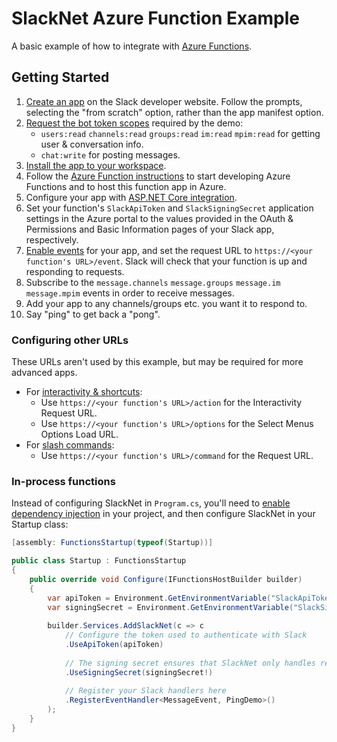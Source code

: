 ﻿# SlackNet Azure Function Example
A basic example of how to integrate with [Azure Functions](https://azure.microsoft.com/en-au/services/functions).

## Getting Started
1. [Create an app](https://docs.slack.dev/quickstart/#creating) on the Slack developer website. Follow the prompts, selecting the "from scratch" option, rather than the app manifest option.
2. [Request the bot token scopes](https://docs.slack.dev/quickstart/#scopes) required by the demo:
    - `users:read` `channels:read` `groups:read` `im:read` `mpim:read` for getting user & conversation info.
    - `chat:write` for posting messages.
3. [Install the app to your workspace](https://docs.slack.dev/quickstart/#installing).
4. Follow the [Azure Function instructions](https://learn.microsoft.com/en-au/azure/azure-functions/create-first-function-vs-code-csharp) to start developing Azure Functions and to host this function app in Azure.
5. Configure your app with [ASP.NET Core integration](https://learn.microsoft.com/en-us/azure/azure-functions/dotnet-isolated-process-guide#aspnet-core-integration).
6. Set your function's `SlackApiToken` and `SlackSigningSecret` application settings in the Azure portal to the values provided in the OAuth & Permissions and Basic Information pages of your Slack app, respectively.
7. [Enable events](https://docs.slack.dev/apis/events-api/#subscribing) for your app, and set the request URL to `https://<your function's URL>/event`. Slack will check that your function is up and responding to requests.
8. Subscribe to the `message.channels` `message.groups` `message.im` `message.mpim` events in order to receive messages.
9. Add your app to any channels/groups etc. you want it to respond to.
10. Say "ping" to get back a "pong".

### Configuring other URLs
These URLs aren't used by this example, but may be required for more advanced apps.
- For [interactivity & shortcuts](https://docs.slack.dev/interactivity/handling-user-interaction/#setup):
    - Use `https://<your function's URL>/action` for the Interactivity Request URL.
    - Use `https://<your function's URL>/options` for the Select Menus Options Load URL.
- For [slash commands](https://docs.slack.dev/interactivity/implementing-slash-commands/#creating_commands):
    - Use `https://<your function's URL>/command` for the Request URL.

### In-process functions
Instead of configuring SlackNet in `Program.cs`, you'll need to [enable dependency injection](https://docs.microsoft.com/en-us/azure/azure-functions/functions-dotnet-dependency-injection) in your project, and then configure SlackNet in your Startup class:
```c#
[assembly: FunctionsStartup(typeof(Startup))]

public class Startup : FunctionsStartup
{
    public override void Configure(IFunctionsHostBuilder builder)
    {
        var apiToken = Environment.GetEnvironmentVariable("SlackApiToken", EnvironmentVariableTarget.Process);
        var signingSecret = Environment.GetEnvironmentVariable("SlackSigningSecret", EnvironmentVariableTarget.Process);
        
        builder.Services.AddSlackNet(c => c
            // Configure the token used to authenticate with Slack
            .UseApiToken(apiToken)
        
            // The signing secret ensures that SlackNet only handles requests from Slack
            .UseSigningSecret(signingSecret!)
        
            // Register your Slack handlers here
            .RegisterEventHandler<MessageEvent, PingDemo>()
        );
    }
}
```